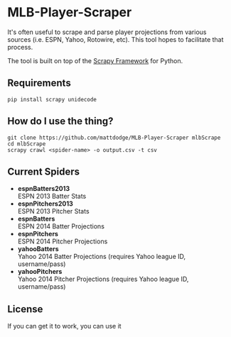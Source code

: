 MLB-Player-Scraper  
==================  
    
     
     
It's often useful to scrape and parse player projections from various sources (i.e. ESPN, Yahoo, Rotowire, etc). This tool hopes to facilitate that process.

The tool is built on top of the [Scrapy Framework](http://scrapy.org/) for Python. 



## Requirements
```
pip install scrapy unidecode
```



## How do I use the thing?
```
git clone https://github.com/mattdodge/MLB-Player-Scraper mlbScrape
cd mlbScrape
scrapy crawl <spider-name> -o output.csv -t csv
```



## Current Spiders
 - **espnBatters2013**  
   ESPN 2013 Batter Stats
 - **espnPitchers2013**  
   ESPN 2013 Pitcher Stats
 - **espnBatters**  
   ESPN 2014 Batter Projections
 - **espnPitchers**  
   ESPN 2014 Pitcher Projections
 - **yahooBatters**  
   Yahoo 2014 Batter Projections (requires Yahoo league ID, username/pass)
 - **yahooPitchers**  
   Yahoo 2014 Pitcher Projections (requires Yahoo league ID, username/pass)



## License
If you can get it to work, you can use it

